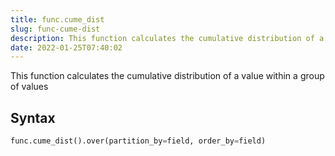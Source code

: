 ```yaml
---
title: func.cume_dist
slug: func-cume-dist
description: This function calculates the cumulative distribution of a value within a group of values
date: 2022-01-25T07:40:02
---
```


This function calculates the cumulative distribution of a value within a group of values

## Syntax
```python
func.cume_dist().over(partition_by=field, order_by=field)
```
